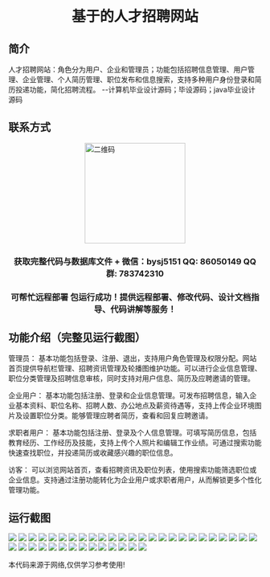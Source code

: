 <p><h1 align="center">基于的人才招聘网站</h1></p>

## 简介
人才招聘网站：角色分为用户、企业和管理员；功能包括招聘信息管理、用户管理、企业管理、个人简历管理、职位发布和信息搜索，支持多种用户身份登录和简历投递功能，简化招聘流程。    --计算机毕业设计源码；毕设源码；java毕业设计源码


## 联系方式
<img src="https://bs-1329754181.cos.ap-shanghai.myqcloud.com/wx.jpg" alt="二维码" style="display: block; margin: 0 auto;" width="200px">
<p><h3 align="center">获取完整代码与数据库文件 + 微信：bysj5151 QQ: 86050149 QQ群: 783742310</h3></p>
<p><h3 align="center">可帮忙远程部署 包运行成功！提供远程部署、修改代码、设计文档指导、代码讲解等服务！</h3></p>

## 功能介绍（完整见运行截图）
管理员： 基本功能包括登录、注册、退出，支持用户角色管理及权限分配。网站首页提供导航栏管理、招聘资讯管理及轮播图维护功能。可以进行企业信息管理、职位分类管理及招聘信息审核，同时支持对用户信息、简历及应聘邀请的管理。

企业用户： 基本功能包括注册、登录和企业信息管理。可发布招聘信息，输入企业基本资料、职位名称、招聘人数、办公地点及薪资待遇等，支持上传企业环境图片及设置职位分类。能够管理应聘者简历，查看和回复应聘邀请。

求职者用户： 基本功能包括注册、登录及个人信息管理。可填写简历信息，包括教育经历、工作经历及技能，支持上传个人照片和编辑工作业绩。可通过搜索功能快速查找职位，并投递简历或收藏感兴趣的职位信息。

访客： 可以浏览网站首页，查看招聘资讯及职位列表，使用搜索功能筛选职位或企业信息。支持通过注册功能转化为企业用户或求职者用户，从而解锁更多个性化管理功能。


## 运行截图
![](https://bs-1329754181.cos.ap-shanghai.myqcloud.com/ssm/TalentRecruitmentWebsite/img/001.jpg)
![](https://bs-1329754181.cos.ap-shanghai.myqcloud.com/ssm/TalentRecruitmentWebsite/img/002.jpg)
![](https://bs-1329754181.cos.ap-shanghai.myqcloud.com/ssm/TalentRecruitmentWebsite/img/003.jpg)
![](https://bs-1329754181.cos.ap-shanghai.myqcloud.com/ssm/TalentRecruitmentWebsite/img/004.jpg)
![](https://bs-1329754181.cos.ap-shanghai.myqcloud.com/ssm/TalentRecruitmentWebsite/img/005.jpg)
![](https://bs-1329754181.cos.ap-shanghai.myqcloud.com/ssm/TalentRecruitmentWebsite/img/006.jpg)
![](https://bs-1329754181.cos.ap-shanghai.myqcloud.com/ssm/TalentRecruitmentWebsite/img/007.jpg)
![](https://bs-1329754181.cos.ap-shanghai.myqcloud.com/ssm/TalentRecruitmentWebsite/img/008.jpg)
![](https://bs-1329754181.cos.ap-shanghai.myqcloud.com/ssm/TalentRecruitmentWebsite/img/009.jpg)
![](https://bs-1329754181.cos.ap-shanghai.myqcloud.com/ssm/TalentRecruitmentWebsite/img/010.jpg)
![](https://bs-1329754181.cos.ap-shanghai.myqcloud.com/ssm/TalentRecruitmentWebsite/img/011.jpg)
![](https://bs-1329754181.cos.ap-shanghai.myqcloud.com/ssm/TalentRecruitmentWebsite/img/012.jpg)
![](https://bs-1329754181.cos.ap-shanghai.myqcloud.com/ssm/TalentRecruitmentWebsite/img/013.jpg)
![](https://bs-1329754181.cos.ap-shanghai.myqcloud.com/ssm/TalentRecruitmentWebsite/img/014.jpg)
![](https://bs-1329754181.cos.ap-shanghai.myqcloud.com/ssm/TalentRecruitmentWebsite/img/015.jpg)
![](https://bs-1329754181.cos.ap-shanghai.myqcloud.com/ssm/TalentRecruitmentWebsite/img/016.jpg)
![](https://bs-1329754181.cos.ap-shanghai.myqcloud.com/ssm/TalentRecruitmentWebsite/img/017.jpg)
![](https://bs-1329754181.cos.ap-shanghai.myqcloud.com/ssm/TalentRecruitmentWebsite/img/018.jpg)
![](https://bs-1329754181.cos.ap-shanghai.myqcloud.com/ssm/TalentRecruitmentWebsite/img/019.jpg)
![](https://bs-1329754181.cos.ap-shanghai.myqcloud.com/ssm/TalentRecruitmentWebsite/img/020.jpg)
![](https://bs-1329754181.cos.ap-shanghai.myqcloud.com/ssm/TalentRecruitmentWebsite/img/021.jpg)
![](https://bs-1329754181.cos.ap-shanghai.myqcloud.com/ssm/TalentRecruitmentWebsite/img/022.jpg)
![](https://bs-1329754181.cos.ap-shanghai.myqcloud.com/ssm/TalentRecruitmentWebsite/img/023.jpg)
![](https://bs-1329754181.cos.ap-shanghai.myqcloud.com/ssm/TalentRecruitmentWebsite/img/024.jpg)
![](https://bs-1329754181.cos.ap-shanghai.myqcloud.com/ssm/TalentRecruitmentWebsite/img/025.jpg)
![](https://bs-1329754181.cos.ap-shanghai.myqcloud.com/ssm/TalentRecruitmentWebsite/img/026.jpg)
![](https://bs-1329754181.cos.ap-shanghai.myqcloud.com/ssm/TalentRecruitmentWebsite/img/027.jpg)
![](https://bs-1329754181.cos.ap-shanghai.myqcloud.com/ssm/TalentRecruitmentWebsite/img/028.jpg)
![](https://bs-1329754181.cos.ap-shanghai.myqcloud.com/ssm/TalentRecruitmentWebsite/img/029.jpg)
![](https://bs-1329754181.cos.ap-shanghai.myqcloud.com/ssm/TalentRecruitmentWebsite/img/030.jpg)
![](https://bs-1329754181.cos.ap-shanghai.myqcloud.com/ssm/TalentRecruitmentWebsite/img/031.jpg)
![](https://bs-1329754181.cos.ap-shanghai.myqcloud.com/ssm/TalentRecruitmentWebsite/img/032.jpg)
![](https://bs-1329754181.cos.ap-shanghai.myqcloud.com/ssm/TalentRecruitmentWebsite/img/033.jpg)
![](https://bs-1329754181.cos.ap-shanghai.myqcloud.com/ssm/TalentRecruitmentWebsite/img/034.jpg)
![](https://bs-1329754181.cos.ap-shanghai.myqcloud.com/ssm/TalentRecruitmentWebsite/img/035.jpg)
![](https://bs-1329754181.cos.ap-shanghai.myqcloud.com/ssm/TalentRecruitmentWebsite/img/036.jpg)
![](https://bs-1329754181.cos.ap-shanghai.myqcloud.com/ssm/TalentRecruitmentWebsite/img/037.jpg)
![](https://bs-1329754181.cos.ap-shanghai.myqcloud.com/ssm/TalentRecruitmentWebsite/img/038.jpg)
![](https://bs-1329754181.cos.ap-shanghai.myqcloud.com/ssm/TalentRecruitmentWebsite/img/039.jpg)

<p>本代码来源于网络,仅供学习参考使用!</p>
